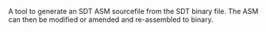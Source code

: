 A tool to generate an SDT ASM sourcefile from the SDT binary file.
The ASM can then be modified or amended and re-assembled to binary.
